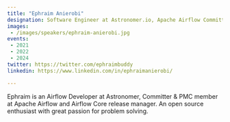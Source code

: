 ```yaml
---
title: "Ephraim Anierobi"
designation: Software Engineer at Astronomer.io, Apache Airflow Committer & PMC member
images:
 - /images/speakers/ephraim-anierobi.jpg
events:
 - 2021
 - 2022
 - 2024
twitter: https://twitter.com/ephraimbuddy
linkedin: https://www.linkedin.com/in/ephraimanierobi/

---
```


Ephraim is an Airflow Developer at Astronomer, Committer & PMC member at Apache Airflow and Airflow Core release manager. An open source enthusiast with great passion for problem solving.